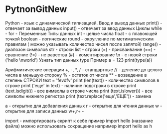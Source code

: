 # PytnonGitNew
Python - язык с динамической типизацией.
Ввод и вывод данных 
print() - отвечает за вывод данных 
input() - отвечает за ввод данных
Циклы 
while - 
for - 
Переменные
Типы данных 
int - целые числа
float - с плавоющей точкой
boolean - логические
round - округление по метиматическим правилам ( можно указывать количество чисел после запятой)
range() - диапозон символов 
str - строки
list - строки
 (=) - присваивание 
 (==) - сравнение 
 (!=) - не равества
 (#) - коментирование 
 \n - с новой строки ('hello \nworld')
Узнать тип данных type
Пример 
a = 123 
print(type(a))

Арифмитические операции
+, -, *, / - стандартные
// - деление до целого числа в меньшую сторону
% - остаток от числа
** -  возведение в степень 
СТРОКИ 
text = 'fevdfv'
print (len(text)) - количество символов в строке
print ('еще' in text) - наличие подстраки в строке
print (text.isdigit()) - все вимволы в строке числа 
print (text.islower()) - все символы нижнего регистра
print (text.replace('еще','ЕЩЕ')) - замена 

a - открытие для добавления данных
r - открытие для чтения данных
w - открытие для записи данных 
w+,r+ - 

import - импортировать скрипт к себе пример import hello (название файла) 
можно использовать сокращение например import hello as h